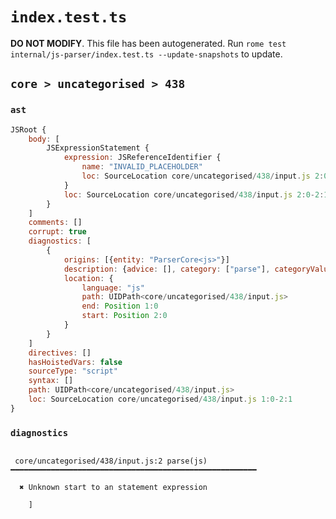 # `index.test.ts`

**DO NOT MODIFY**. This file has been autogenerated. Run `rome test internal/js-parser/index.test.ts --update-snapshots` to update.

## `core > uncategorised > 438`

### `ast`

```javascript
JSRoot {
	body: [
		JSExpressionStatement {
			expression: JSReferenceIdentifier {
				name: "INVALID_PLACEHOLDER"
				loc: SourceLocation core/uncategorised/438/input.js 2:0-2:1
			}
			loc: SourceLocation core/uncategorised/438/input.js 2:0-2:1
		}
	]
	comments: []
	corrupt: true
	diagnostics: [
		{
			origins: [{entity: "ParserCore<js>"}]
			description: {advice: [], category: ["parse"], categoryValue: "js", message: [RAW_MARKUP {value: "Unknown start to an "}, "statement expression"]}
			location: {
				language: "js"
				path: UIDPath<core/uncategorised/438/input.js>
				end: Position 1:0
				start: Position 2:0
			}
		}
	]
	directives: []
	hasHoistedVars: false
	sourceType: "script"
	syntax: []
	path: UIDPath<core/uncategorised/438/input.js>
	loc: SourceLocation core/uncategorised/438/input.js 1:0-2:1
}
```

### `diagnostics`

```

 core/uncategorised/438/input.js:2 parse(js) ━━━━━━━━━━━━━━━━━━━━━━━━━━━━━━━━━━━━━━━━━━━━━━━━━━━━━━━

  ✖ Unknown start to an statement expression

    ]


```

